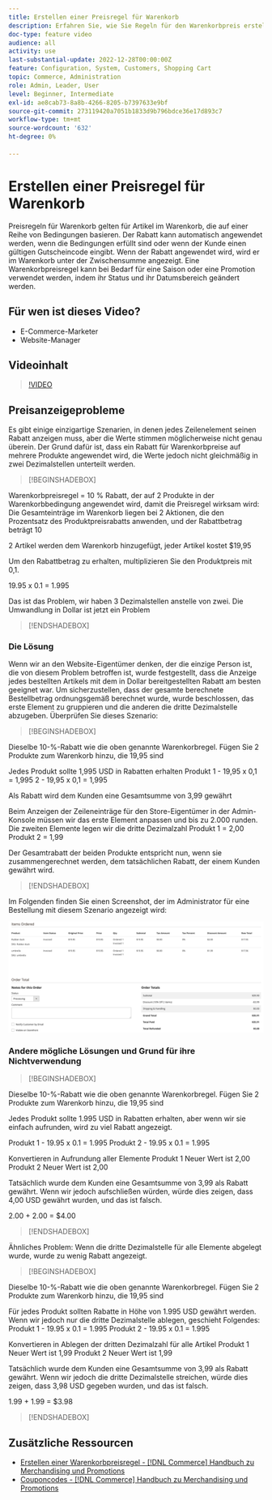 ```yaml
---
title: Erstellen einer Preisregel für Warenkorb
description: Erfahren Sie, wie Sie Regeln für den Warenkorbpreis erstellen, die Rabatte im Warenkorb auf der Grundlage einer Reihe von Bedingungen anwenden.
doc-type: feature video
audience: all
activity: use
last-substantial-update: 2022-12-28T00:00:00Z
feature: Configuration, System, Customers, Shopping Cart
topic: Commerce, Administration
role: Admin, Leader, User
level: Beginner, Intermediate
exl-id: ae8cab73-8a8b-4266-8205-b7397633e9bf
source-git-commit: 273119420a7051b1833d9b796bdce36e17d893c7
workflow-type: tm+mt
source-wordcount: '632'
ht-degree: 0%

---
```


# Erstellen einer Preisregel für Warenkorb

Preisregeln für Warenkorb gelten für Artikel im Warenkorb, die auf einer Reihe von Bedingungen basieren. Der Rabatt kann automatisch angewendet werden, wenn die Bedingungen erfüllt sind oder wenn der Kunde einen gültigen Gutscheincode eingibt. Wenn der Rabatt angewendet wird, wird er im Warenkorb unter der Zwischensumme angezeigt. Eine Warenkorbpreisregel kann bei Bedarf für eine Saison oder eine Promotion verwendet werden, indem ihr Status und ihr Datumsbereich geändert werden.

## Für wen ist dieses Video?

- E-Commerce-Marketer
- Website-Manager

## Videoinhalt

>[!VIDEO](https://video.tv.adobe.com/v/343835?quality=12&learn=on)

## Preisanzeigeprobleme

Es gibt einige einzigartige Szenarien, in denen jedes Zeilenelement seinen Rabatt anzeigen muss, aber die Werte stimmen möglicherweise nicht genau überein. Der Grund dafür ist, dass ein Rabatt für Warenkorbpreise auf mehrere Produkte angewendet wird, die Werte jedoch nicht gleichmäßig in zwei Dezimalstellen unterteilt werden.

>[!BEGINSHADEBOX]

Warenkorbpreisregel = 10 % Rabatt, der auf 2 Produkte in der Warenkorbbedingung angewendet wird, damit die Preisregel wirksam wird: Die Gesamteinträge im Warenkorb liegen bei 2 Aktionen, die den Prozentsatz des Produktpreisrabatts anwenden, und der Rabattbetrag beträgt 10

2 Artikel werden dem Warenkorb hinzugefügt, jeder Artikel kostet $19,95

Um den Rabattbetrag zu erhalten, multiplizieren Sie den Produktpreis mit 0,1.

19.95 x 0.1 = 1.995

Das ist das Problem, wir haben 3 Dezimalstellen anstelle von zwei. Die Umwandlung in Dollar ist jetzt ein Problem

>[!ENDSHADEBOX]

### Die Lösung

Wenn wir an den Website-Eigentümer denken, der die einzige Person ist, die von diesem Problem betroffen ist, wurde festgestellt, dass die Anzeige jedes bestellten Artikels mit dem in Dollar bereitgestellten Rabatt am besten geeignet war. Um sicherzustellen, dass der gesamte berechnete Bestellbetrag ordnungsgemäß berechnet wurde, wurde beschlossen, das erste Element zu gruppieren und die anderen die dritte Dezimalstelle abzugeben. Überprüfen Sie dieses Szenario:

>[!BEGINSHADEBOX]

Dieselbe 10-%-Rabatt wie die oben genannte Warenkorbregel. Fügen Sie 2 Produkte zum Warenkorb hinzu, die 19,95 sind

Jedes Produkt sollte 1,995 USD in Rabatten erhalten Produkt 1 - 19,95 x 0,1 = 1,995 2 - 19,95 x 0,1 = 1,995

Als Rabatt wird dem Kunden eine Gesamtsumme von 3,99 gewährt

Beim Anzeigen der Zeileneinträge für den Store-Eigentümer in der Admin-Konsole müssen wir das erste Element anpassen und bis zu 2.000 runden. Die zweiten Elemente legen wir die dritte Dezimalzahl Produkt 1 = 2,00 Produkt 2 = 1,99

Der Gesamtrabatt der beiden Produkte entspricht nun, wenn sie zusammengerechnet werden, dem tatsächlichen Rabatt, der einem Kunden gewährt wird.
>[!ENDSHADEBOX]

Im Folgenden finden Sie einen Screenshot, der im Administrator für eine Bestellung mit diesem Szenario angezeigt wird:

![Admin-Ansicht mit geordneten Elementen mit unterschiedlichen Werten](../assets/commerce-admin-cart-price-rule-values-different.png)

### Andere mögliche Lösungen und Grund für ihre Nichtverwendung

>[!BEGINSHADEBOX]

Dieselbe 10-%-Rabatt wie die oben genannte Warenkorbregel. Fügen Sie 2 Produkte zum Warenkorb hinzu, die 19,95 sind

Jedes Produkt sollte 1.995 USD in Rabatten erhalten, aber wenn wir sie einfach aufrunden, wird zu viel Rabatt angezeigt.

Produkt 1 - 19.95 x 0.1 = 1.995 Produkt 2 - 19.95 x 0.1 = 1.995

Konvertieren in Aufrundung aller Elemente Produkt 1 Neuer Wert ist 2,00 Produkt 2 Neuer Wert ist 2,00

Tatsächlich wurde dem Kunden eine Gesamtsumme von 3,99 als Rabatt gewährt. Wenn wir jedoch aufschließen würden, würde dies zeigen, dass 4,00 USD gewährt wurden, und das ist falsch.

2.00 + 2.00 = $4.00

>[!ENDSHADEBOX]

Ähnliches Problem: Wenn die dritte Dezimalstelle für alle Elemente abgelegt wurde, wurde zu wenig Rabatt angezeigt.

>[!BEGINSHADEBOX]

Dieselbe 10-%-Rabatt wie die oben genannte Warenkorbregel. Fügen Sie 2 Produkte zum Warenkorb hinzu, die 19,95 sind

Für jedes Produkt sollten Rabatte in Höhe von 1.995 USD gewährt werden. Wenn wir jedoch nur die dritte Dezimalstelle ablegen, geschieht Folgendes: Produkt 1 - 19.95 x 0.1 = 1.995 Produkt 2 - 19.95 x 0.1 = 1.995

Konvertieren in Ablegen der dritten Dezimalzahl für alle Artikel Produkt 1 Neuer Wert ist 1,99 Produkt 2 Neuer Wert ist 1,99

Tatsächlich wurde dem Kunden eine Gesamtsumme von 3,99 als Rabatt gewährt. Wenn wir jedoch die dritte Dezimalstelle streichen, würde dies zeigen, dass 3,98 USD gegeben wurden, und das ist falsch.

1.99 + 1.99 = $3.98

>[!ENDSHADEBOX]


## Zusätzliche Ressourcen

- [Erstellen einer Warenkorbpreisregel - [!DNL Commerce] Handbuch zu Merchandising und Promotions](https://experienceleague.adobe.com/docs/commerce-admin/marketing/promotions/cart-rules/price-rules-cart-create.html)
- [Couponcodes - [!DNL Commerce] Handbuch zu Merchandising und Promotions](https://experienceleague.adobe.com/docs/commerce-admin/marketing/promotions/cart-rules/price-rules-cart-coupon.html)
